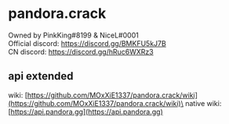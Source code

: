 # pandora.crack
Owned by PinkKing#8199 & NiceL#0001 \
Official discord: https://discord.gg/BMKFU5kJ7B \
CN discord: https://discord.gg/hRuc6WXRz3

## api extended
wiki: [https://github.com/MOxXiE1337/pandora.crack/wiki](https://github.com/MOxXiE1337/pandora.crack/wiki)\
native wiki: [https://api.pandora.gg](https://api.pandora.gg)
